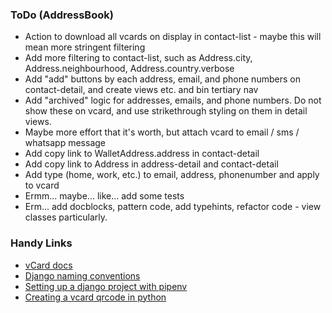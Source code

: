 ### ToDo (AddressBook)

- Action to download all vcards on display in contact-list - maybe this will mean more stringent filtering
- Add more filtering to contact-list, such as Address.city, Address.neighbourhood, Address.country.verbose
- Add "add" buttons by each address, email, and phone numbers on contact-detail, and create views etc. and bin tertiary nav
- Add "archived" logic for addresses, emails, and phone numbers. Do not show these on vcard, and use strikethrough styling on them in detail views.
- Maybe more effort that it's worth, but attach vcard to email / sms / whatsapp message
- Add copy link to WalletAddress.address in contact-detail
- Add copy link to Address in address-detail and contact-detail
- Add type (home, work, etc.) to email, address, phonenumber and apply to vcard
- Ermm... maybe... like... add some tests
- Erm... add docblocks, pattern code, add typehints, refactor code - view classes particularly.


### Handy Links

- [vCard docs](https://en.wikipedia.org/wiki/VCard)
- [Django naming conventions](https://stackoverflow.com/questions/31816624/naming-convention-for-django-url-templates-models-and-views)
- [Setting up a django project with pipenv](https://python.plainenglish.io/setting-up-a-basic-django-project-with-pipenv-7c58fa2ec631)
- [Creating a vcard qrcode in python](https://www.joshfinnie.com/blog/creating-a-vcard-qr-code-in-python/)